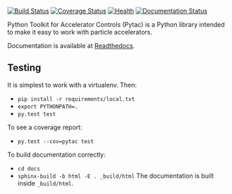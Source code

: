 [![Build Status](https://travis-ci.org/simkimsia/UtilityBehaviors.png)](https://travis-ci.org/simkimsia/UtilityBehaviors) [![Coverage Status](https://coveralls.io/repos/github/willrogers/pytac/badge.svg?branch=master)](https://coveralls.io/github/willrogers/pytac?branch=master) [![Health](https://landscape.io/github/willrogers/pytac/master/landscape.svg?style=flat)](https://landscape.io/github/willrogers/pytac/) [![Documentation Status](https://readthedocs.org/projects/pytac/badge/?version=latest)](http://pytac.readthedocs.io/en/latest/?badge=latest)

Python Toolkit for Accelerator Controls (Pytac) is a Python library intended to make it easy to work with particle accelerators.


Documentation is available at [Readthedocs](http://pytac.readthedocs.io/en/latest/index.html).

## Testing

It is simplest to work with a virtualenv.  Then:

* `pip install -r requirements/local.txt`
* `export PYTHONPATH=.`
* `py.test test`

To see a coverage report:

* `py.test --cov=pytac test`

To build documentation correctly:

* `cd docs`
* `sphinx-build -b html -E . _build/html`
The documentation is built inside `_build/html`.
